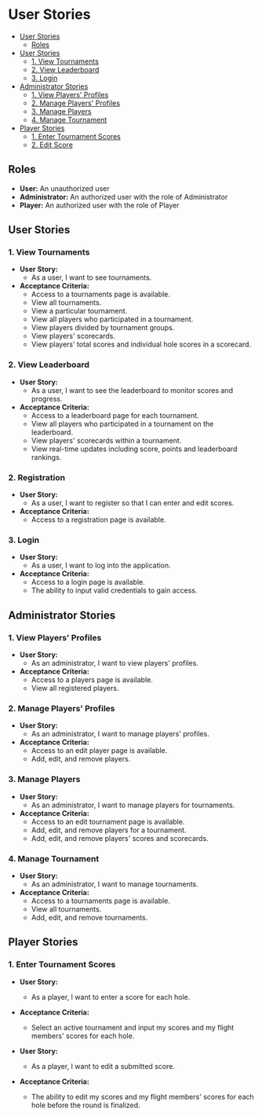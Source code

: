 # User Stories

- [User Stories](#user-stories)
    - [Roles](#roles)
- [User Stories](#user-stories-1)
    - [1. View Tournaments](#1-view-tournaments)
    - [2. View Leaderboard](#2-view-leaderboard)
    - [3. Login](#3-login)
- [Administrator Stories](#administrator-stories)
    - [1. View Players' Profiles](#1-view-players-profiles)
    - [2. Manage Players' Profiles](#2-manage-players-profiles)
    - [3. Manage Players](#3-manage-players)
    - [4. Manage Tournament](#4-manage-tournament)
- [Player Stories](#player-stories)
    - [1. Enter Tournament Scores](#1-enter-tournament-scores)
    - [2. Edit Score](#2-edit-score)

## Roles
- **User:** An unauthorized user
- **Administrator:** An authorized user with the role of Administrator
- **Player:** An authorized user with the role of Player

## User Stories

### 1. View Tournaments
- **User Story:**
    - As a user, I want to see tournaments.
- **Acceptance Criteria:**
    - Access to a tournaments page is available.
    - View all tournaments.
    - View a particular tournament.
    - View all players who participated in a tournament.
    - View players divided by tournament groups.
    - View players' scorecards.
    - View players' total scores and individual hole scores in a scorecard.

### 2. View Leaderboard
- **User Story:**
    - As a user, I want to see the leaderboard to monitor scores and progress.
- **Acceptance Criteria:**
    - Access to a leaderboard page for each tournament.
    - View all players who participated in a tournament on the leaderboard.
    - View players' scorecards within a tournament.
    - View real-time updates including score, points and leaderboard rankings.

### 2. Registration
- **User Story:**
    - As a user, I want to register so that I can enter and edit scores.
- **Acceptance Criteria:**
    - Access to a registration page is available.

### 3. Login
- **User Story:**
    - As a user, I want to log into the application.
- **Acceptance Criteria:**
    - Access to a login page is available.
    - The ability to input valid credentials to gain access.

## Administrator Stories

### 1. View Players' Profiles
- **User Story:**
    - As an administrator, I want to view players' profiles.
- **Acceptance Criteria:**
    - Access to a players page is available.
    - View all registered players.

### 2. Manage Players' Profiles
- **User Story:**
    - As an administrator, I want to manage players' profiles.
- **Acceptance Criteria:**
    - Access to an edit player page is available.
    - Add, edit, and remove players.

### 3. Manage Players
- **User Story:**
    - As an administrator, I want to manage players for tournaments.
- **Acceptance Criteria:**
    - Access to an edit tournament page is available.
    - Add, edit, and remove players for a tournament.
    - Add, edit, and remove players' scores and scorecards.

### 4. Manage Tournament
- **User Story:**
    - As an administrator, I want to manage tournaments.
- **Acceptance Criteria:**
    - Access to a tournaments page is available.
    - View all tournaments.
    - Add, edit, and remove tournaments.

## Player Stories

### 1. Enter Tournament Scores
- **User Story:**
    - As a player, I want to enter a score for each hole.
- **Acceptance Criteria:**
    - Select an active tournament and input my scores and my flight members' scores for each hole.

- **User Story:**
    - As a player, I want to edit a submitted score.
- **Acceptance Criteria:**
    - The ability to edit my scores and my flight members' scores for each hole before the round is finalized.